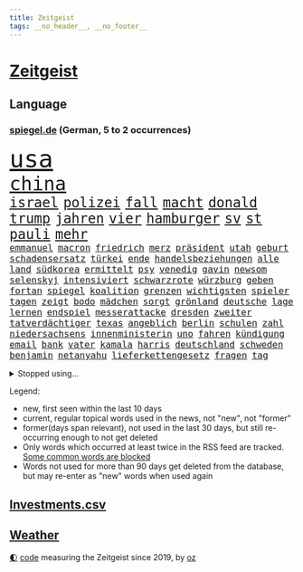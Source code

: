 ```yaml
---
title: Zeitgeist
tags: __no_header__, __no_footer__
---
```


# [Zeitgeist](https://oliz.io/zeitgeist/)

## Language

<h3><a href="https://www.spiegel.de" target="_blank">spiegel.de</a> (German, 5 to 2 occurrences)</h3>
<p style="font-family:monospace">
<span style="font-size:32pt"><a href="news_links.html#usa" class="current">usa</a></span>
<br>
<span style="font-size:25pt"><a href="news_links.html#china" class="current">china</a></span>
<br>
<span style="font-size:18pt"><a href="news_links.html#israel" class="current">israel</a></span>
<span style="font-size:18pt"><a href="news_links.html#polizei" class="current">polizei</a></span>
<span style="font-size:18pt"><a href="news_links.html#fall" class="current">fall</a></span>
<span style="font-size:18pt"><a href="news_links.html#macht" class="current">macht</a></span>
<span style="font-size:18pt"><a href="news_links.html#donald" class="current">donald</a></span>
<span style="font-size:18pt"><a href="news_links.html#trump" class="current">trump</a></span>
<span style="font-size:18pt"><a href="news_links.html#jahren" class="current">jahren</a></span>
<span style="font-size:18pt"><a href="news_links.html#vier" class="current">vier</a></span>
<span style="font-size:18pt"><a href="news_links.html#hamburger" class="current">hamburger</a></span>
<span style="font-size:18pt"><a href="news_links.html#sv" class="current">sv</a></span>
<span style="font-size:18pt"><a href="news_links.html#st" class="current">st</a></span>
<span style="font-size:18pt"><a href="news_links.html#pauli" class="current">pauli</a></span>
<span style="font-size:18pt"><a href="news_links.html#mehr" class="current">mehr</a></span>
<br>
<span style="font-size:12pt"><a href="news_links.html#emmanuel" class="current">emmanuel</a></span>
<span style="font-size:12pt"><a href="news_links.html#macron" class="current">macron</a></span>
<span style="font-size:12pt"><a href="news_links.html#friedrich" class="current">friedrich</a></span>
<span style="font-size:12pt"><a href="news_links.html#merz" class="current">merz</a></span>
<span style="font-size:12pt"><a href="news_links.html#präsident" class="current">präsident</a></span>
<span style="font-size:12pt"><a href="news_links.html#utah" class="current">utah</a></span>
<span style="font-size:12pt"><a href="news_links.html#geburt" class="current">geburt</a></span>
<span style="font-size:12pt"><a href="news_links.html#schadensersatz" class="current">schadensersatz</a></span>
<span style="font-size:12pt"><a href="news_links.html#türkei" class="current">türkei</a></span>
<span style="font-size:12pt"><a href="news_links.html#ende" class="current">ende</a></span>
<span style="font-size:12pt"><a href="news_links.html#handelsbeziehungen" class="new">handelsbeziehungen</a></span>
<span style="font-size:12pt"><a href="news_links.html#alle" class="current">alle</a></span>
<span style="font-size:12pt"><a href="news_links.html#land" class="current">land</a></span>
<span style="font-size:12pt"><a href="news_links.html#südkorea" class="current">südkorea</a></span>
<span style="font-size:12pt"><a href="news_links.html#ermittelt" class="current">ermittelt</a></span>
<span style="font-size:12pt"><a href="news_links.html#psy" class="new">psy</a></span>
<span style="font-size:12pt"><a href="news_links.html#venedig" class="current">venedig</a></span>
<span style="font-size:12pt"><a href="news_links.html#gavin" class="current">gavin</a></span>
<span style="font-size:12pt"><a href="news_links.html#newsom" class="current">newsom</a></span>
<span style="font-size:12pt"><a href="news_links.html#selenskyj" class="current">selenskyj</a></span>
<span style="font-size:12pt"><a href="news_links.html#intensiviert" class="current">intensiviert</a></span>
<span style="font-size:12pt"><a href="news_links.html#schwarzrote" class="current">schwarzrote</a></span>
<span style="font-size:12pt"><a href="news_links.html#würzburg" class="current">würzburg</a></span>
<span style="font-size:12pt"><a href="news_links.html#geben" class="current">geben</a></span>
<span style="font-size:12pt"><a href="news_links.html#fortan" class="current">fortan</a></span>
<span style="font-size:12pt"><a href="news_links.html#spiegel" class="current">spiegel</a></span>
<span style="font-size:12pt"><a href="news_links.html#koalition" class="current">koalition</a></span>
<span style="font-size:12pt"><a href="news_links.html#grenzen" class="current">grenzen</a></span>
<span style="font-size:12pt"><a href="news_links.html#wichtigsten" class="current">wichtigsten</a></span>
<span style="font-size:12pt"><a href="news_links.html#spieler" class="current">spieler</a></span>
<span style="font-size:12pt"><a href="news_links.html#tagen" class="current">tagen</a></span>
<span style="font-size:12pt"><a href="news_links.html#zeigt" class="current">zeigt</a></span>
<span style="font-size:12pt"><a href="news_links.html#bodo" class="current">bodo</a></span>
<span style="font-size:12pt"><a href="news_links.html#mädchen" class="current">mädchen</a></span>
<span style="font-size:12pt"><a href="news_links.html#sorgt" class="current">sorgt</a></span>
<span style="font-size:12pt"><a href="news_links.html#grönland" class="current">grönland</a></span>
<span style="font-size:12pt"><a href="news_links.html#deutsche" class="current">deutsche</a></span>
<span style="font-size:12pt"><a href="news_links.html#lage" class="current">lage</a></span>
<span style="font-size:12pt"><a href="news_links.html#lernen" class="current">lernen</a></span>
<span style="font-size:12pt"><a href="news_links.html#endspiel" class="current">endspiel</a></span>
<span style="font-size:12pt"><a href="news_links.html#messerattacke" class="current">messerattacke</a></span>
<span style="font-size:12pt"><a href="news_links.html#dresden" class="current">dresden</a></span>
<span style="font-size:12pt"><a href="news_links.html#zweiter" class="current">zweiter</a></span>
<span style="font-size:12pt"><a href="news_links.html#tatverdächtiger" class="current">tatverdächtiger</a></span>
<span style="font-size:12pt"><a href="news_links.html#texas" class="current">texas</a></span>
<span style="font-size:12pt"><a href="news_links.html#angeblich" class="current">angeblich</a></span>
<span style="font-size:12pt"><a href="news_links.html#berlin" class="current">berlin</a></span>
<span style="font-size:12pt"><a href="news_links.html#schulen" class="current">schulen</a></span>
<span style="font-size:12pt"><a href="news_links.html#zahl" class="current">zahl</a></span>
<span style="font-size:12pt"><a href="news_links.html#niedersachsens" class="new">niedersachsens</a></span>
<span style="font-size:12pt"><a href="news_links.html#innenministerin" class="current">innenministerin</a></span>
<span style="font-size:12pt"><a href="news_links.html#uno" class="current">uno</a></span>
<span style="font-size:12pt"><a href="news_links.html#fahren" class="current">fahren</a></span>
<span style="font-size:12pt"><a href="news_links.html#kündigung" class="current">kündigung</a></span>
<span style="font-size:12pt"><a href="news_links.html#email" class="new">email</a></span>
<span style="font-size:12pt"><a href="news_links.html#bank" class="current">bank</a></span>
<span style="font-size:12pt"><a href="news_links.html#vater" class="current">vater</a></span>
<span style="font-size:12pt"><a href="news_links.html#kamala" class="current">kamala</a></span>
<span style="font-size:12pt"><a href="news_links.html#harris" class="current">harris</a></span>
<span style="font-size:12pt"><a href="news_links.html#deutschland" class="current">deutschland</a></span>
<span style="font-size:12pt"><a href="news_links.html#schweden" class="current">schweden</a></span>
<span style="font-size:12pt"><a href="news_links.html#benjamin" class="current">benjamin</a></span>
<span style="font-size:12pt"><a href="news_links.html#netanyahu" class="current">netanyahu</a></span>
<span style="font-size:12pt"><a href="news_links.html#lieferkettengesetz" class="new">lieferkettengesetz</a></span>
<span style="font-size:12pt"><a href="news_links.html#fragen" class="current">fragen</a></span>
<span style="font-size:12pt"><a href="news_links.html#tag" class="current">tag</a></span>
</p>
<details>
<summary>Stopped using...</summary>
<p class="former" style="font-size:12pt">
konzerne(1772) april(1771) innenminister(1771) positionen(1771) sicherheitskräfte(1771) fünfte(1770) modelle(1770) sekunden(1770) vorbild(1770) welchem(1770) äußerungen(1770) lehrer(1769) zeitweise(1768) energiewende(1767) livestream(1767) main(1767) messi(1767) philippinen(1767) position(1767) senken(1767) abgeordneten(1766) befinden(1766) nationalspieler(1766) patienten(1766) öffentlichen(1766) abstimmen(1765) atmosphäre(1765) bedeuten(1765) eingereicht(1765) eskalation(1765) kritische(1765) opfern(1765) ausländische(1764) elfmeter(1764) hören(1764) lebensmittel(1764) raus(1764) verschärfen(1764) chefin(1763) geliefert(1763) illegal(1763) jüngste(1763) sinken(1763) spekuliert(1763) stolz(1763) zog(1763) irak(1762) kreis(1762) amerika(1761) blockiert(1761) 33(1759) geräte(1759) allianz(1758) streitkräfte(1758) wirkung(1758) abgehört(1757) athleten(1757) erwarten(1757) länge(1757) spott(1757) klingt(1756) motiv(1756) trennung(1756) kölner(1755) störung(1754) ii(1753) kontakte(1752) frankwalter(1751) mieten(1750) presse(1750) vorsprung(1750) enge(1749) erlebte(1749) jürgen(1749) wahrscheinlich(1749) gaben(1748) gang(1747) insassen(1745) rechtzeitig(1745) hängen(1744) begriff(1743) katholische(1743) verzichten(1743) halbe(1742) erstochen(1737) automatisch(1736) papier(1736) geborgen(1734) dauert(1723) überfall(1719) umbau(1669) vormarsch(1640) autobahnen(1626) adac(1507) musks(1455) king(1436) diebe(1429) nfl(1416) kursieren(1409) halbes(1397) stern(1390) mond(1387) bekannteste(1366) fußballs(1359) loch(1349) gezwungen(1292) unmittelbar(1252) kasse(1244) kriegsverbrechen(1241) finanzierung(1228) gewerkschaften(1221) fußballerinnen(1218) ehrt(1186) sinne(1176) stockholm(1165) lob(1160) joshua(1156) fahrgäste(1148) baum(1145) erntet(1138) islamisten(1128) toilette(1119) medizin(1096) raten(1091) schickte(1084) eingreifen(1070) branchen(1060) lionel(1046) pjöngjang(1036) razzien(1029) rückstand(1025) indonesien(1023) songs(1013) redet(1001) jüdische(994) liberale(994) überlebende(989) kommentiert(985) reisende(982) flogen(972) größeren(972) kieler(968) gelegenheit(966) gegründet(957) erleidet(938) zwingt(936) schweres(917) außergewöhnlich(903) attackieren(899) miami(875) startete(862) diebstahl(830) auswirken(817) zahlungen(796) qualität(791) schuldenbremse(782) stellvertretende(781) fußballem(777) desaster(754) sicherheitsmaßnahmen(745) völkermord(728) sperre(720) unten(720) schwachen(717) rekonstruktion(715) franziska(710) fehlte(690) ausbruch(687) horst(687) ddr(673) böse(663) schmerzen(661) spiegelredakteurin(653) interne(650) versammelt(644) via(642) beyoncé(638) beschuldigte(634) perry(630) gestritten(627) verschaffen(627) bedrängnis(615) demnächst(609) wahre(608) mindestlohn(606) guardiola(599) schritte(596) billie(594) landung(593) athen(590) umfangreiche(589) viertelfinale(588) pep(583) gesetzliche(580) rutscht(576) raumfahrt(571) format(569) wunder(567) spiegelredakteur(566) potsdam(565) einig(558) korrigiert(555) 160(551) jr(550) kontroversen(549) marathon(536) raf(535) strategische(532) riesiger(531) jenseits(530) wirtschaftskrise(527) sophia(525) eukommissionspräsidentin(524) internen(511) dokumentation(508) dominierte(503) 2029(500) einblick(499) einbruch(498) rechtsradikale(497) katja(496) spielten(496) bedingung(494) kulissen(494) bewerbung(492) bürgerkrieg(491) paket(491) bekannter(490) gutachten(490) mögliches(488) bedrohen(487) diplomatischen(475) publikums(473) hals(456) vermitteln(456) schlacht(452) spanier(452) fdppolitiker(450) besitzt(449) neueste(447) eingesperrt(437) evakuierungen(435) sonja(432) albanien(430) polizeigewalt(426) tourist(426) irgendwann(422) warnte(419) talent(415) weltraum(412) wanderer(407) vermummte(406) umstrittenem(398) ran(393) strenge(391) verkörpert(389) ansehen(385) lockt(384) erschießt(378) nächstes(372) personalie(371) finger(370) siedler(367) geheimen(364) hunderten(363) betriebsrat(361) karlsruher(360) kurzzeitig(356) eingeschlossen(351) begleiter(349) organisationen(349) abgesetzt(345) geschaffen(344) ngos(343) bewirbt(340) parteichefin(339) abgefangen(337) anlässlich(337) dienstagmorgen(337) energiepreise(333) krankenkassen(331) ralph(330) verbraucherzentrale(330) dreieinhalb(328) gelangen(328) inflationsrate(327) kleinkinder(326) jordanien(323) milde(318) offenheit(311) dauer(310) grundschulen(310) frisur(309) antisemitischen(308) aussterben(301) seitenhieb(301) eva(300) bröning(297) paartherapeutin(297) exemplare(296) gebäuden(293) einführen(289) bundesrat(287) sprüchen(286) grab(285) größeres(285) millionenbetrag(284) 72(283) zusammenstoß(283) parteikollegen(278) pedro(278) hochschulen(277) erschienen(275) bundesbank(273) abgestimmt(272) black(271) hamburgs(270) bestseller(269) unbekannter(269) aufstand(267) spielerin(267) fähre(265) university(264) angemeldet(263) demontiert(263) postet(263) zielscheibe(258) getrübt(257) amtierende(256) gewinnerin(254) suspendiert(252) ergab(251) vertrauten(250) veruntreut(249) herunter(248) millionenhöhe(248) schmerz(248) syrischen(248) 78jährige(247) disziplin(247) drohungen(247) befragung(246) fantasie(246) fähigkeiten(246) sämtliche(246) hilfsorganisation(244) tiefstand(243) beworben(242) marsalek(241) preisunterschied(241) ratschläge(240) missglückte(239) strich(238) schiffsunglück(237) afrikas(236) fortsetzen(236) unterfranken(236) kriegsrecht(234) 54(231) jonas(231) moskaus(231) flagge(230) lernte(230) abwarten(229) aktivitäten(229) begnadigung(229) signagründer(229) griffen(226) usbehörde(226) ämter(225) entzug(224) erbeutet(224) ezb(224) katy(224) ingolstadt(223) vereinbart(223) mehrjährigen(222) verbreitete(222) belgier(219) familiengeschichte(219) gründet(219) reiste(219) augenzeugen(218) kauflaune(217) urheber(215) abzocke(214) charli(214) xcx(214) zielen(214) gekostet(212) 2045(211) australier(211) bangkok(211) flugzeugabsturz(211) durchsuchten(210) nordrheinwestfälischen(207) häftling(206) werten(205) heidelberg(204) abo(203) gesunde(203) suchaktion(203) unbekannt(202) premierministerin(201) szenario(201) verbesserung(201) beauftragt(200) bundesagentur(200) rechnerisch(199) anreise(198) schockanrufen(197) wüten(197) verdoppeln(196) ausgabe(195) vorzugehen(195) brennen(192) chronologie(192) bequem(191) filmstars(191) echo(190) flüssen(190) lea(190) vierter(190) akt(189) fern(188) kroatien(188) aufbauen(187) verfassungsbeschwerde(187) revolutionieren(186) station(186) beherrscht(184) fatale(184) fix(184) märchen(184) taskforce(183) schwestern(182) luxus(181) einbrecher(179) luise(179) boston(178) hang(178) siege(178) hilfsgütern(176) publik(175) beteiligen(174) aufgehen(173) verschafft(173) ostens(172) unterzahl(172) grenzregion(171) langfristigen(171) gegenzöllen(170) luftschläge(170) ankara(169) berechnen(168) einschätzen(168) runter(167) ärzten(167) extremer(166) verübt(166) südostasien(165) internationalem(164) bewertet(163) rechnungshof(163) wesen(163) abgehängt(162) klettern(162) rekonstruiert(160) negativ(159) pascal(159) bereiche(158) chinageschäft(158) gesungen(158) ressourcen(157) unfreiwillig(157) aufgegangen(156) monaco(156) zwischendurch(155) banknoten(154) detail(154) geburtstags(154) inter(154) selbstverständlich(154) beteiligte(153) ifo(153) munich(153) solarzellen(153) verhandlungstisch(153) antreibt(151) statistik(151) umgekehrt(151) ungerecht(151) no(149) schädliche(149) taucher(149) wangerooge(149) aufgebraucht(148) iwstudie(148) kulturkampf(148) schwarzwald(148) weißer(148) beendigung(147) zivilbevölkerung(147) charkiw(145) glücklichen(145) diplomatischer(144) gießen(144) clark(143) gehackt(143) jahrelanger(143) zivile(142) überstellt(141) 13000(140) ackerland(140) überschreitet(140) glyphosat(139) tirol(138) archäologen(137) airbnb(135) umweltorganisationen(135) humanitären(134) rückendeckung(134) stützpunkte(134) englands(133) lipowitz(133) podium(133) vortag(133) anzuschließen(132) extremistische(132) gewünscht(132) reiseziele(132) zollkonflikt(132) kreta(131) musikerin(131) taiwans(131) vermissten(131) begraben(130) drusen(129) gefälschten(129) knast(129) kraftakt(129) geistliche(128) ostern(128) wandern(128) wertvolle(128) meistern(127) shanghai(127) handwerker(126) datenvolumen(125) dfbelf(125) michigan(125) alexandra(124) autozulieferer(124) columbia(124) fremdverschulden(124) verschiebungen(124) goldene(123) north(123) rückten(123) schmuggler(123) mordverdachts(122) seen(122) spione(122) 2003(121) normale(121) iris(120) rüstungsgeschäft(120) wanken(120) 45jährigen(119) abgabe(119) irritationen(119) sozialausgaben(119) mini(118) nintendo(118) ana(117) erlitten(117) ermahnt(117) jusochef(117) linkenabgeordnete(117) türmer(117) abzuwarten(116) bäumen(116) eliteuniversität(116) messis(116) stalker(116) abflug(115) eingeräumt(115) verkäufe(115) wrack(115) enthüllungen(114) römischen(114) würdigen(114) bildungsministerium(113) gewissheit(112) spiegelkorrespondentin(112) spürt(112) ungleich(112) verschiebung(112) herausfinden(111) jungtiere(111) ausreißer(110) finanzministerium(110) hindernis(108) pflegebedürftige(108) junis(107) wehr(107) archäologie(106) beharrt(106) giovanna(105) inselstaat(105) pfannen(105) 63(104) emotionaler(104) festgesetzt(104) lästert(103) neuauflage(103) recherchiert(103) aufgedeckt(102) ausgegraben(102) beweismittel(102) hobby(102) 15jährigen(101) praktische(101) kabine(100) umfallen(100) klassenfahrt(99) nordosten(99) verschont(99) it(98) kremlsprecher(98) plätze(98) politikum(98) regenfällen(98) wilke(98) balearen(97) kriegsbeginn(97) aufholen(96) therapien(95) zucker(95) cam(94) forciert(94) lukas(94) vertagt(94) bewaffneter(93) carolin(93) gemischten(93) jonathan(93) reformer(93) spiegelteam(93) abschiebepolitik(92) akten(92) heiligen(92) schimpft(92) deutschkolumne(91) gestiegenen(91) guinnessbuch(91) hofer(91) nordamerika(91) schwindel(91) trail(91) türmen(91) wanderweg(91) durchschwimmen(90) erfüllung(90) gehege(90) khalifa(90) kiassistenten(90) 3dgrafik(89) 99(89) außergewöhnlichen(89) jette(89) nietzard(89) schiefgehen(89) verhält(89) anbauen(88) angesteckt(88) bundesverwaltungsgericht(88) emfinale(88) ermittlerin(88) gestiegene(88) haag(88) hisst(88) plagiatsvorwürfe(88) saporischschja(88) technisch(88) überwiegt(88) fonds(87) lohnkosten(87) nelles(87) polizeiangaben(87) schutzsuchenden(87) andy(86) drink(86) erweist(86) fegebank(86) ruhestätte(86) hotz(85) hotzo(85) spdlandesverband(85) töteten(85) unbeliebt(85) bedrohten(84) dünn(84) entspannen(84) formel1weltmeister(84) schüller(84) selma(84) ausgetreten(83) ausnahmegenehmigung(83) durchatmen(83) mentalität(83) vermeintlichen(83) verteilung(83) amazonas(82) finaleinzug(82) schwachstelle(82) touretappe(82) westdeutsche(82) 1100(81) 69(81) anblick(81) bäume(81) diane(81) einseitig(81) exil(81) gezerrt(81) hatz(81) verhasst(81) verteuern(81) 50jährige(80) attackierte(80) filmindustrie(80) krankenwagen(80) reine(80) schnappte(80) stellenweise(80) thessaloniki(80) verbliebenen(80) erstreitet(79) fritzi(79) glückwünschen(79) herausgeber(79) nazivergangenheit(79) schnellere(79) wandelte(79) zitterpartie(79) cruise(78) dazugehören(78) spdfraktion(78) symbole(78) verbrannt(78) weiblicher(78) beißen(77) heldinnen(77) kitools(77) norddeutschland(77) seltenheitswert(77) u(77) vereinbaren(77) bizarre(76) entkernen(76) labelchef(76) limburg(76) nachtragend(76) systematische(76) vollzieht(76) zwischenstopp(76) abfinden(75) gesunkenen(75) jeju(75) beckham(74) beckhams(74) blüten(74) erdogan(74) kunde(74) wetterlage(74) friederike(73) unermüdlich(73) entführen(72) gesundheitsministerin(72) hauptstädten(72) nachteile(72) passierte(72) regulieren(72) warken(72) chefsache(71) cool(71) eilish(71) gaststätte(71) gereinigt(71) gigabyte(71) landwirtschaftsminister(71) leyens(71) massen(71) neutralität(71) popp(71) sanierungsarbeiten(71) credit(70) füttern(70) grauenhaft(70) ideal(70) okay(70) pärchen(70) schockanrufe(70) suisse(70) tvmoderator(70) ferienwohnungen(69) hungern(69) ibrahim(69) lebensgefährliche(69) spektrum(69) stagnation(69) trio(69) unterbrechen(69) wetteraufzeichnungen(69) coast(68) exotische(68) goethe(68) intern(68) oasissänger(68) vorhergesagt(68) öffentlichrechtliche(68) cyberkriminelle(67) differenzen(67) handelsgespräche(67) jule(67) leib(67) rügt(67) toilettengang(67) wirt(67) exklusiven(66) jugendgruppe(66) senior(66) sensationell(66) terrasse(66) unwahrscheinliche(66) variante(66) bizarrsten(65) filmprojekt(65) kalkuliert(65) kran(65) nebenrolle(65) schlepper(65) stahl(65) transporter(65) diversität(64) gekündigt(64) geschwiegen(64) krisensaison(64) lupe(64) verhaften(64) wärmepumpe(64) autonomie(63) desinformation(63) hilfssystem(63) hungernden(63) intensivstation(63) skandinavien(63) zechprellerei(63) blitzeinschlag(62) dfbteam(62) euhaushalt(62) aggressiven(61) diabetes(61) erstaunliche(61) imagewandel(61) sympathisiert(61) ausführlich(60) beinen(60) blatten(60) hassan(60) immunsystem(60) brantner(59) durchkreuzte(59) gletscherabbruch(59) strafprozess(59) verhandlungsgeschick(59) angetan(58) bergsturz(58) blacklivesmatterbewegung(58) geröll(58) gletschersturz(58) grünejugendchefin(58) hsvfans(58) luftverteidigung(58) patientinnen(58) alpendorf(57) bergrutsch(57) stadien(57) verstappens(57) altersklasse(56) ereignete(56) hunderter(56) krasavice(56) plenarsaal(56) topmanager(56) vorletzten(56) bestzeit(55) betroffener(55) ehrgeizige(55) königs(55) nadine(55) paramount(55) werkzeug(55) angehen(54) genießt(54) grandslamturnier(54) macrons(54) rückruf(54) schwangerschaftswoche(54) staatsamt(54) testsieger(54) abwehr(53) benedict(53) eingeschleppte(53) entziffern(53) erträglichen(53) fusion(53) rekordtemperaturen(53) tierarten(53) 221(52) cansın(52) errichteten(52) fälschlicherweise(52) kick(52) selbstbestimmung(52) wohnmobile(52) ähnelt(52) ausgibt(51) austreten(51) befanden(51) beängstigend(51) braune(51) bronze(51) dfbauswahl(51) erledigt(51) münzen(51) stahlindustrie(51) staut(51) umstürzender(51) denselben(50) farken(50) finanzier(50) hygiene(50) knackt(50) sparkassen(50) waggons(50) wück(50) eingefangen(49) ewigkeitschemikalien(49) intimität(49) kurzen(49) pfaschemikalien(49) ruhestand(49) schlachten(49) südafrikaner(49) autofahrerin(48) bestimmen(48) engagiert(48) fußballnationalspielerin(48) jauch(48) sudhof(48) verkehrsministerium(48) verstrichen(48) bts(47) emtitel(47) kpopband(47) kritikerin(47) lebensgrundlage(47) li(47) pflichtelemente(47) satire(47) zwölfjähriger(47) 2004(46) einzelkritik(46) sprachtests(46) stränden(46) tickets(46) vierjährigen(46) brennendem(45) debütantin(45) ghostwriter(45) beihilfe(44) eintrittsalter(44) einzuordnen(43) miniwachstum(43) registrierung(43) schuldunfähig(43) virtuelle(43) voß(43) wdr(43) airline(42) damaligen(42) engpässen(42) geist(42) erhöhte(41) sicherte(41) tiflis(41) bastian(40) bewerten(40) brüsseler(40) ivanović(40) millionenschweren(40) schweinsteiger(40) turniers(40) videovergleich(40) carter(39) computersystem(39) cowboy(39) fäuste(39) halte(39) hitziger(39) nichtregierungsorganisationen(39) stücke(39) unmögliche(39) verwiesen(39) anhaltender(38) egon(38) einstürzende(38) fernsehgarten(38) geschockt(38) greifswald(38) maskengeschäfte(38) oberleitung(38) trumpfan(38) celsius(37) harz(37) herd(37) ragt(37) renate(37) überaus(37) beschuldigen(36) lautstarke(36) schätzungen(36) videoclip(36) angelegte(35) logistiker(35) nassen(35) gamer(34) haustierbesitzer(34) niederschläge(34) strengen(34) umliegende(34) zypern(34) mischten(33) nottingham(33) psychischer(33) ambitioniert(32) beschränken(32) geradezu(32) 26jährige(31) born(31) brombachsee(31) geprägten(31) rassismusvorwürfen(31) richteten(31) sonderermittlerin(31) hotelier(30) unterhaus(30) zikaden(30) cartertour(29) kocht(29) kontinente(29) musikalisch(29) observatory(29) philadelphia(29) schlechtere(29) verenden(29) völkern(29) 62(28) 89(28) ausweichen(28) beschränkungen(28) umstellen(28) zerpflückt(28) 2007(27) einkaufszentrum(27) lockern(27) 280(26) ausprobieren(26) blamieren(26) jogger(26) klimavisum(26) medienholding(26) neuartigen(26) reale(26) smartphonetarife(26) transformationsfonds(26) tuvalu(26) verbraucherschützerin(26) aufschlag(25) flirt(25) parteiisch(25) urlaubsregion(25) austragen(24) dfbfrauen(24) flotte(24) fünfzigerjahren(24) homosexualität(24) leuten(24) regierungsagenda(24) richterstreit(24) roll(24) untergrund(24) verletzter(24) ablenkung(23) antisemitismusvorwürfe(23) cbs(23) komponist(23) reichstag(23) schmerzensgeld(23) transfermarkt(23) antiisraelischen(22) bundesdeutschen(22) büchel(22) ernüchterung(22) geht's(22) gohrischheide(22) hiphop(22) rekordhitze(22) standorts(22) ablösesumme(21) auslöste(21) buddy(21) cduministerin(21) einheitliche(21) europameister(21) fußballeuropameisterschaft(21) grundsatzfragen(21) konzentrationslager(21) sewing(21) umsatzstärkste(21) 52(20) algorithmen(20) mr(20) offenem(20) o’donnell(20) peloton(20) rosie(20) steuerreform(20) stürmerin(20) versenkt(20) doktorarbeit(19) eile(19) geschichtsbücher(19) haushaltsplan(19) mamdani(19) philippinischen(19) vorschlagen(19) zohran(19) abgekommen(18) favorisiert(18) friedensgespräche(18) naturgewalt(18) unerträglich(18) akte(17) benimmregeln(17) besetzte(17) covorsitzende(17) erzbischof(17) gelohnt(17) nüsken(17) professor(17) sjoeke(17) torhüterin(17) vorräte(17) überproduktion(17) abgewählt(16) altlasten(16) basketballstar(16) gewinnzone(16) hochburg(16) loszuwerden(16) 55jähriger(15) abgestürzten(15) bezahlten(15) gesten(15) komplex(15) reiselust(15) weiterverhandeln(15) ärmelkanal(15) 737(14) co₂gehalt(14) demonstrativ(14) sicheres(14) sondersitzung(14) 2036(13) bärin(13) emaus(13) entwendeten(13) gebucht(13) hardliner(13) verreisen(13) vingegaard(13) conni(12) emviertelfinale(12) followern(12) hinterzogen(12) judenhass(12) kinderbuchfigur(12) kinofilms(12) macklemore(12) rasantem(12) störaktion(12) zwischenfällen(12) dorn(11) echtem(11) fehlender(11) fledermaus(11) gegenzölle(11) mangelernährten(11) marvin(11) milan(11) neunte(11) tourdefranceetappe(11) unzeit(11) verschobenen(11) überlebenskampf(11)
</p>
</details>
<p>Legend:
<ul>
<li><span class="new">new</span>, first seen within the last 10 days</li>
<li><span class="current">current</span>, regular topical words used in the news, not "new", not "former"</li>
<li><span class="former">former(days span relevant)</span>, not used in the last 30 days, but still re-occurring enough to not get deleted</li>
<li>Only words which occurred at least twice in the RSS feed are tracked. <a href="language/filters.py">Some common words are blocked</a></li>
<li>Words not used for more than 90 days get deleted from the database, but may re-enter as "new" words when used again</li>
</ul>
</p>

## [Investments](investments.html)[.csv](investments.csv)

## [Weather](weather.html)

<footer>
<a href="javascript:toggleTheme()" class="nav">🌓</a>
<a href="https://github.com/ooz/zeitgeist">code</a> measuring the Zeitgeist since 2019, by <a href="https://oliz.io">oz</a>
</footer>
